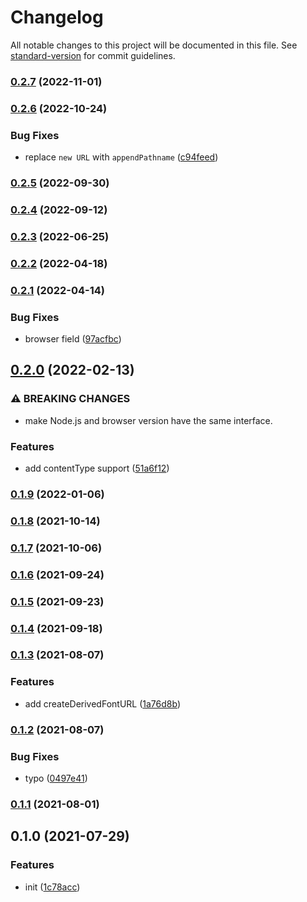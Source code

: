 # Changelog

All notable changes to this project will be documented in this file. See [standard-version](https://github.com/conventional-changelog/standard-version) for commit guidelines.

### [0.2.7](https://github.com/BlackGlory/static-js/compare/v0.2.6...v0.2.7) (2022-11-01)

### [0.2.6](https://github.com/BlackGlory/static-js/compare/v0.2.5...v0.2.6) (2022-10-24)


### Bug Fixes

* replace `new URL` with `appendPathname` ([c94feed](https://github.com/BlackGlory/static-js/commit/c94feedbf37fd2cf2646d3c77c1c0f46effd7b33))

### [0.2.5](https://github.com/BlackGlory/static-js/compare/v0.2.4...v0.2.5) (2022-09-30)

### [0.2.4](https://github.com/BlackGlory/static-js/compare/v0.2.3...v0.2.4) (2022-09-12)

### [0.2.3](https://github.com/BlackGlory/static-js/compare/v0.2.2...v0.2.3) (2022-06-25)

### [0.2.2](https://github.com/BlackGlory/static-js/compare/v0.2.1...v0.2.2) (2022-04-18)

### [0.2.1](https://github.com/BlackGlory/static-js/compare/v0.2.0...v0.2.1) (2022-04-14)


### Bug Fixes

* browser field ([97acfbc](https://github.com/BlackGlory/static-js/commit/97acfbcd65341ca8fa0c8f9a24ff4362b0904c71))

## [0.2.0](https://github.com/BlackGlory/static-js/compare/v0.1.9...v0.2.0) (2022-02-13)


### ⚠ BREAKING CHANGES

* make Node.js and browser version have the same interface.

### Features

* add contentType support ([51a6f12](https://github.com/BlackGlory/static-js/commit/51a6f12a53572b97e0e6e7b1ec4ef4614686eac6))

### [0.1.9](https://github.com/BlackGlory/static-js/compare/v0.1.8...v0.1.9) (2022-01-06)

### [0.1.8](https://github.com/BlackGlory/static-js/compare/v0.1.7...v0.1.8) (2021-10-14)

### [0.1.7](https://github.com/BlackGlory/static-js/compare/v0.1.6...v0.1.7) (2021-10-06)

### [0.1.6](https://github.com/BlackGlory/static-js/compare/v0.1.5...v0.1.6) (2021-09-24)

### [0.1.5](https://github.com/BlackGlory/static-js/compare/v0.1.4...v0.1.5) (2021-09-23)

### [0.1.4](https://github.com/BlackGlory/static-js/compare/v0.1.3...v0.1.4) (2021-09-18)

### [0.1.3](https://github.com/BlackGlory/static-js/compare/v0.1.2...v0.1.3) (2021-08-07)


### Features

* add createDerivedFontURL ([1a76d8b](https://github.com/BlackGlory/static-js/commit/1a76d8b0226e3bcf5862916cd1bd4fb6f8f04be0))

### [0.1.2](https://github.com/BlackGlory/static-js/compare/v0.1.1...v0.1.2) (2021-08-07)


### Bug Fixes

* typo ([0497e41](https://github.com/BlackGlory/static-js/commit/0497e4178767dc0c0f49ba77565977be016b771e))

### [0.1.1](https://github.com/BlackGlory/static-js/compare/v0.1.0...v0.1.1) (2021-08-01)

## 0.1.0 (2021-07-29)


### Features

* init ([1c78acc](https://github.com/BlackGlory/static-js/commit/1c78acc2ab7caa935e874e37d9b55818a0aa3279))
